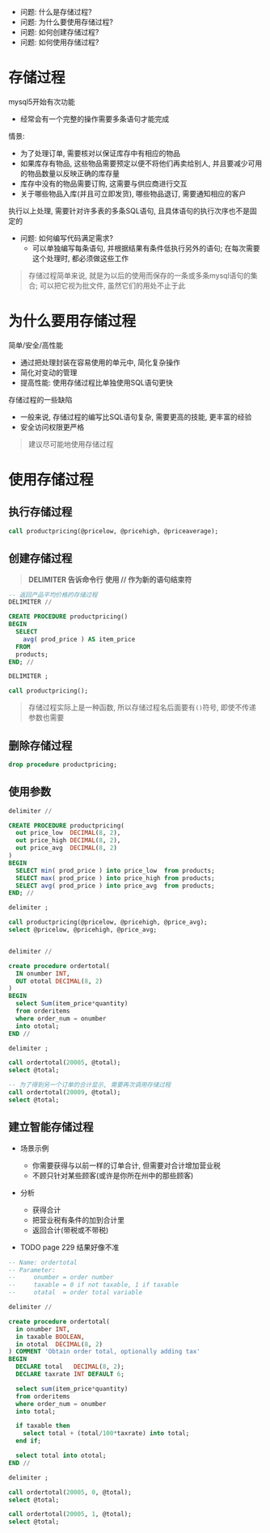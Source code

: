 + 问题: 什么是存储过程?
+ 问题: 为什么要使用存储过程?
+ 问题: 如何创建存储过程?
+ 问题: 如何使用存储过程?

# 存储过程

mysql5开始有次功能

+ 经常会有一个完整的操作需要多条语句才能完成


情景:

+ 为了处理订单, 需要核对以保证库存中有相应的物品
+ 如果库存有物品, 这些物品需要预定以便不将他们再卖给别人, 并且要减少可用的物品数量以反映正确的库存量
+ 库存中没有的物品需要订购, 这需要与供应商进行交互
+ 关于哪些物品入库(并且可立即发货), 哪些物品退订, 需要通知相应的客户

执行以上处理, 需要针对许多表的多条SQL语句, 且具体语句的执行次序也不是固定的

+ 问题: 如何编写代码满足需求?
    + 可以单独编写每条语句, 并根据结果有条件低执行另外的语句; 在每次需要这个处理时, 都必须做这些工作

> 存储过程简单来说, 就是为以后的使用而保存的一条或多条mysql语句的集合; 可以把它视为批文件, 虽然它们的用处不止于此

# 为什么要用存储过程

简单/安全/高性能

+ 通过把处理封装在容易使用的单元中, 简化复杂操作
+ 简化对变动的管理
+ 提高性能: 使用存储过程比单独使用SQL语句更快

存储过程的一些缺陷

+ 一般来说, 存储过程的编写比SQL语句复杂, 需要更高的技能, 更丰富的经验
+ 安全访问权限更严格

> 建议尽可能地使用存储过程

# 使用存储过程

## 执行存储过程

```sql
call productpricing(@pricelow, @pricehigh, @priceaverage);
```

## 创建存储过程


> **DELIMITER 告诉命令行 使用 // 作为新的语句结束符**


```sql
-- 返回产品平均价格的存储过程
DELIMITER //

CREATE PROCEDURE productpricing()
BEGIN
  SELECT
    avg( prod_price ) AS item_price
  FROM
  products;
END; //

DELIMITER ;

call productpricing();
```

> 存储过程实际上是一种函数, 所以存储过程名后面要有`()`符号, 即使不传递参数也需要

## 删除存储过程

```sql
drop procedure productpricing;
```

## 使用参数

```sql
delimiter //

CREATE PROCEDURE productpricing(
  out price_low  DECIMAL(8, 2),
  out price_high DECIMAL(8, 2),
  out price_avg  DECIMAL(8, 2)
)
BEGIN
  SELECT min( prod_price ) into price_low  from products;
  SELECT max( prod_price ) into price_high from products;
  SELECT avg( prod_price ) into price_avg  from products;
END; //

delimiter ;

call productpricing(@pricelow, @pricehigh, @price_avg);
select @pricelow, @pricehigh, @price_avg;


delimiter //

create procedure ordertotal(
  IN onumber INT,
  OUT ototal DECIMAL(8, 2)
)
BEGIN
  select Sum(item_price*quantity)
  from orderitems
  where order_num = onumber
  into ototal;
END //

delimiter ;

call ordertotal(20005, @total);
select @total;

-- 为了得到另一个订单的合计显示, 需要再次调用存储过程
call ordertotal(20009, @total);
select @total;

```

## 建立智能存储过程

+ 场景示例
    + 你需要获得与以前一样的订单合计, 但需要对合计增加营业税
    + 不顾只针对某些顾客(或许是你所在州中的那些顾客)

+ 分析
    + 获得合计
    + 把营业税有条件的加到合计里
    + 返回合计(带税或不带税)

+ TODO page 229 结果好像不准
```sql
-- Name: ordertotal
-- Parameter:
--     onumber = order number
--     taxable = 0 if not taxable, 1 if taxable
--     otatal  = order total variable

delimiter //

create procedure ordertotal(
  in onumber INT,
  in taxable BOOLEAN,
  in ototal  DECIMAL(8, 2)
) COMMENT 'Obtain order total, optionally adding tax'
BEGIN
  DECLARE total   DECIMAL(8, 2);
  DECLARE taxrate INT DEFAULT 6;

  select sum(item_price*quantity)
  from orderitems
  where order_num = onumber
  into total;

  if taxable then
    select total + (total/100*taxrate) into total;
  end if;

  select total into ototal;
END //

delimiter ;

call ordertotal(20005, 0, @total);
select @total;

call ordertotal(20005, 1, @total);
select @total;
```




